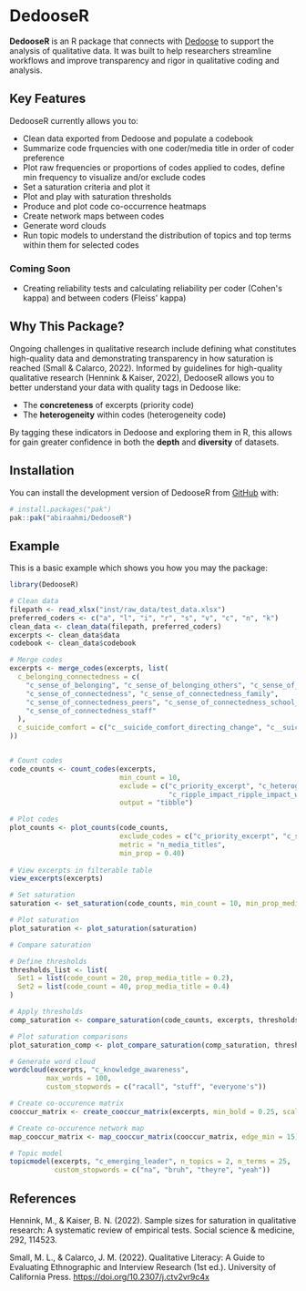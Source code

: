 
# DedooseR 

<!-- badges: start -->
<!-- badges: end -->

**DedooseR** is an R package that connects with 
[Dedoose](https://www.dedoose.com/) to support the analysis of qualitative data.
It was built to help researchers streamline workflows and improve transparency 
and rigor in qualitative coding and analysis.

## Key Features

DedooseR currently allows you to:

- Clean data exported from Dedoose and populate a codebook
- Summarize code frquencies with one coder/media title in order of coder preference
- Plot raw frequencies or proportions of codes applied to codes, define min frequency to visualize  and/or exclude codes
- Set a saturation criteria and plot it
- Plot and play with saturation thresholds
- Produce and plot code co-occurrence heatmaps  
- Create network maps between codes
- Generate word clouds
- Run topic models to understand the distribution of topics and top terms within them for selected codes

### Coming Soon

- Creating reliability tests and calculating reliability per coder (Cohen's kappa) and between coders 
(Fleiss' kappa)

## Why This Package?

Ongoing challenges in qualitative research include defining what constitutes 
high-quality data and demonstrating transparency in how saturation is 
reached (Small & Calarco, 2022). Informed by guidelines for high-quality 
qualitative research (Hennink & Kaiser, 2022), DedooseR allows you to
better understand your data with quality tags in Dedoose like:

- The **concreteness** of excerpts (priority code)
- The **heterogeneity** within codes  (heterogeneity code)

By tagging these indicators in Dedoose and exploring them in R, 
this allows for gain greater confidence in both the **depth** and **diversity** 
of datasets.

## Installation

You can install the development version of DedooseR from 
[GitHub](https://github.com/) with:

``` r
# install.packages("pak")
pak::pak("abiraahmi/DedooseR")
```

## Example

This is a basic example which shows you how you may the package:

``` r
library(DedooseR)

# Clean data
filepath <- read_xlsx("inst/raw_data/test_data.xlsx")
preferred_coders <- c("a", "l", "i", "r", "s", "v", "c", "n", "k")
clean_data <- clean_data(filepath, preferred_coders)
excerpts <- clean_data$data
codebook <- clean_data$codebook

# Merge codes
excerpts <- merge_codes(excerpts, list(
  c_belonging_connectedness = c(
    "c_sense_of_belonging", "c_sense_of_belonging_others", "c_sense_of_belonging_self",
    "c_sense_of_connectedness", "c_sense_of_connectedness_family",
    "c_sense_of_connectedness_peers", "c_sense_of_connectedness_school_community",
    "c_sense_of_connectedness_staff"
  ),
  c_suicide_comfort = c("c__suicide_comfort_directing_change", "c__suicide_comfort_general")
))


# Count codes
code_counts <- count_codes(excerpts,
                           min_count = 10,
                           exclude = c("c_priority_excerpt", "c_heterogeneity", "c_program_implementation_unique_value_opportunity_from_dc",
                                       "c_ripple_impact_ripple_impact_who", "c_ripple_impact_ripple_missed"),
                           output = "tibble")

# Plot codes
plot_counts <- plot_counts(code_counts,
                           exclude_codes = c("c_priority_excerpt", "c_self_efficacy"),
                           metric = "n_media_titles",
                           min_prop = 0.40)
                           
# View excerpts in filterable table
view_excerpts(excerpts)                           

# Set saturation
saturation <- set_saturation(code_counts, min_count = 10, min_prop_media_titles = 0.25)

# Plot saturation
plot_saturation <- plot_saturation(saturation)

# Compare saturation

# Define thresholds
thresholds_list <- list(
  Set1 = list(code_count = 20, prop_media_title = 0.2),
  Set2 = list(code_count = 40, prop_media_title = 0.4)
)

# Apply thresholds
comp_saturation <- compare_saturation(code_counts, excerpts, thresholds_list)

# Plot saturation comparisons
plot_saturation_comp <- plot_compare_saturation(comp_saturation, thresholds_list)

# Generate word cloud
wordcloud(excerpts, "c_knowledge_awareness", 
         max_words = 100,
         custom_stopwords = c("racall", "stuff", "everyone's"))

# Create co-occurence matrix
cooccur_matrix <- create_cooccur_matrix(excerpts, min_bold = 0.25, scale = "proportion", output = "data.frame")

# Create co-occurence network map
map_cooccur_matrix <- map_cooccur_matrix(cooccur_matrix, edge_min = 15)

# Topic model
topicmodel(excerpts, "c_emerging_leader", n_topics = 2, n_terms = 25,
           custom_stopwords = c("na", "bruh", "theyre", "yeah"))

```

## References
Hennink, M., & Kaiser, B. N. (2022). Sample sizes for saturation in qualitative 
research: A
systematic review of empirical tests. Social science & medicine, 292, 114523.

Small, M. L., & Calarco, J. M. (2022). Qualitative Literacy: A Guide to 
Evaluating
Ethnographic and Interview Research (1st ed.). University of California Press. 
https://doi.org/10.2307/j.ctv2vr9c4x 


